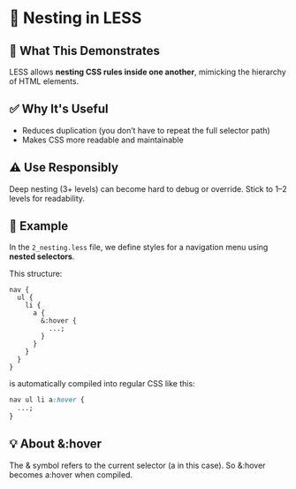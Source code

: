 # 📘 Nesting in LESS

## 🧠 What This Demonstrates

LESS allows **nesting CSS rules inside one another**, mimicking the hierarchy of HTML elements.

## ✅ Why It's Useful

- Reduces duplication (you don’t have to repeat the full selector path)
- Makes CSS more readable and maintainable

## ⚠️ Use Responsibly

Deep nesting (3+ levels) can become hard to debug or override. Stick to 1–2 levels for readability.

## 📁 Example

In the `2_nesting.less` file, we define styles for a navigation menu using **nested selectors**.

This structure:

```less
nav {
  ul {
    li {
      a {
        &:hover {
          ...;
        }
      }
    }
  }
}
```

is automatically compiled into regular CSS like this:

```css
nav ul li a:hover {
  ...;
}
```

## 💡 About &:hover

The & symbol refers to the current selector (a in this case).
So &:hover becomes a:hover when compiled.
